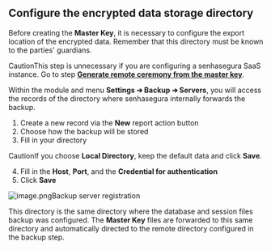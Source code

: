 ## Configure the encrypted data storage directory

Before creating the **Master Key**, it is necessary to configure the export location of the encrypted data. Remember that this directory must be known to the parties' guardians.

CautionThis step is unnecessary if you are configuring a senhasegura SaaS instance. Go to step **[Generate remote ceremony from the master key](/v3-32/docs/master-key-ceremony)**.

Within the module and menu **Settings ➔ Backup ➔ Servers**, you will access the records of the directory where senhasegura internally forwards the backup.

1. Create a new record via the **New** report action button
2. Choose how the backup will be stored
3. Fill in your directory

CautionIf you choose **Local Directory**, keep the default data and click **Save**.

4. Fill in the **Host**, **Port**, and the **Credential for authentication**
5. Click **Save**

  


![image.png](https://cdn.document360.io/5a1d58df-64ce-42a2-8b23-688477d32f33/Images/Documentation/image%28256%29.png)Backup server registration 

  


This directory is the same directory where the database and session files backup was configured. The **Master Key** files are forwarded to this same directory and automatically directed to the remote directory configured in the backup step.

